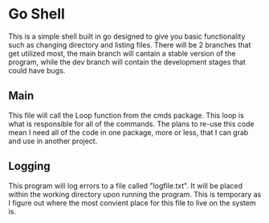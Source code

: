 # Go Shell

This is a simple shell built in go designed to give you basic functionality such as changing directory and listing files. There will be 2 branches that get utilized most, the main branch will cantain a stable version of the program, while the dev branch will contain the development stages that could have bugs.

## Main

This file will call the Loop function from the cmds package. This loop is what is responsible for all of the commands. The plans to re-use this code mean I need all of the code in one package, more or less, that I can grab and use in another project.

## Logging

This program will log errors to a file called "logfile.txt". It will be placed within the working directory upon running the program. This is temporary as I figure out where the most convient place for this file to live on the system is.